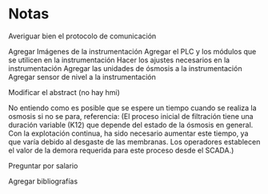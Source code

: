 # Notas

Averiguar bien el protocolo de comunicación

Agregar Imágenes de la instrumentación 
Agregar el PLC y los módulos que se utilicen en la instrumentación
Hacer los ajustes necesarios en la instrumentación
Agregar las unidades de ósmosis a la instrumentación
Agregar sensor de nivel a la instrumentación

Modificar el abstract (no hay hmi)

No entiendo como es posible que se espere un tiempo cuando se realiza la 
osmosis si no se para, referencia: 
(El proceso inicial de filtración tiene una duración variable (K12) que depende del estado de
la ósmosis en general. Con la explotación continua, ha sido necesario aumentar este tiempo,
ya que varía debido al desgaste de las membranas. Los operadores establecen el valor de la
demora requerida para este proceso desde el SCADA.)

Preguntar por salario

Agregar bibliografías
